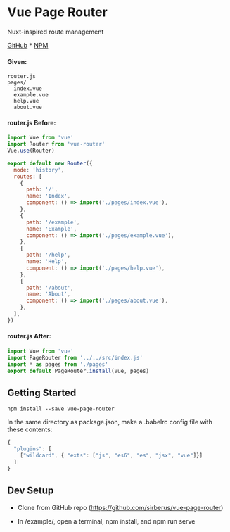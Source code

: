 # Vue Page Router

Nuxt-inspired route management

[GitHub](https://github.com/sirberus/vue-page-router) * [NPM](https://www.npmjs.com/package/vue-page-router)

#### Given:
```
router.js
pages/
  index.vue
  example.vue
  help.vue
  about.vue
```
#### router.js Before:
```js
import Vue from 'vue'
import Router from 'vue-router'
Vue.use(Router)

export default new Router({
  mode: 'history',
  routes: [
    {
      path: '/',
      name: 'Index',
      component: () => import('./pages/index.vue'),
    },
    {
      path: '/example',
      name: 'Example',
      component: () => import('./pages/example.vue'),
    },
    {
      path: '/help',
      name: 'Help',
      component: () => import('./pages/help.vue'),
    },
    {
      path: '/about',
      name: 'About',
      component: () => import('./pages/about.vue'),
    },
  ],
})
```

#### router.js After:
```js
import Vue from 'vue'
import PageRouter from '../../src/index.js'
import * as pages from './pages'
export default PageRouter.install(Vue, pages)
```

## Getting Started

`npm install --save vue-page-router`

In the same directory as package.json, make a .babelrc config file with these contents:

```js
{
  "plugins": [
    ["wildcard", { "exts": ["js", "es6", "es", "jsx", "vue"]}]
  ]
}
```

## Dev Setup

* Clone from GitHub repo (https://github.com/sirberus/vue-page-router)

* In /example/, open a terminal, npm install, and npm run serve
